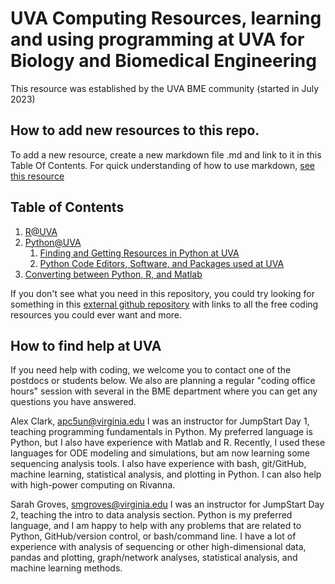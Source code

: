# UVA Computing Resources, learning and using programming at UVA for Biology and Biomedical Engineering
This resource was established by the UVA BME community (started in July 2023)

## How to add new resources to this repo.
To add a new resource, create a new markdown file .md and link to it in this Table Of Contents. 
For quick understanding of how to use markdown, [see this resource](https://www.markdownguide.org/cheat-sheet/)

## Table of Contents
1. [R@UVA](R_Resources/R_at_UVA.md)
2. [Python@UVA](Python_Resources)
     1. [Finding and Getting Resources in Python at UVA](Python_Resources/Python_at_UVA.md)
     2. [Python Code Editors, Software, and Packages used at UVA](Python_Resources/Python_Software_and_Packages.md)
3. [Converting between Python, R, and Matlab](Platform_Conversion_Table.md)



If you don't see what you need in this repository, you could try looking for something in this [external github repository](https://github.com/EbookFoundation/free-programming-books) with links to all the free coding resources you could ever want and more.

## How to find help at UVA
If you need help with coding, we welcome you to contact one of the postdocs or students below. We also are planning a regular "coding office hours" session with several in the BME department where you can get any questions you have answered.


Alex Clark, apc5un@virginia.edu
I was an instructor for JumpStart Day 1, teaching programming fundamentals in Python. My preferred language is Python, but I also have experience with Matlab and R. Recently, I used these languages for ODE modeling and simulations, but am now learning some sequencing analysis tools. I also have experience with bash, git/GitHub, machine learning, statistical analysis, and plotting in Python. I can also help with high-power computing on Rivanna.
 
Sarah Groves, smgroves@virginia.edu
I was an instructor for JumpStart Day 2, teaching the intro to data analysis section. Python is my preferred language, and I am happy to help with any problems that are related to Python, GitHub/version control, or bash/command line. I have a lot of experience with analysis of sequencing or other high-dimensional data, pandas and plotting, graph/network analyses, statistical analysis, and machine learning methods.

